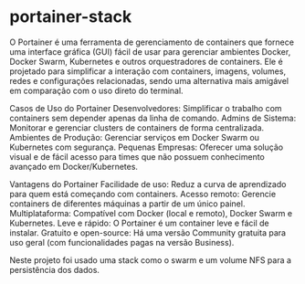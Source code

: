 # portainer-stack

O Portainer é uma ferramenta de gerenciamento de containers que fornece uma interface gráfica (GUI) fácil de usar para gerenciar ambientes Docker, Docker Swarm, Kubernetes e outros orquestradores de containers. Ele é projetado para simplificar a interação com containers, imagens, volumes, redes e configurações relacionadas, sendo uma alternativa mais amigável em comparação com o uso direto do terminal.

Casos de Uso do Portainer
Desenvolvedores: Simplificar o trabalho com containers sem depender apenas da linha de comando.
Admins de Sistema: Monitorar e gerenciar clusters de containers de forma centralizada.
Ambientes de Produção: Gerenciar serviços em Docker Swarm ou Kubernetes com segurança.
Pequenas Empresas: Oferecer uma solução visual e de fácil acesso para times que não possuem conhecimento avançado em Docker/Kubernetes.

Vantagens do Portainer
Facilidade de uso: Reduz a curva de aprendizado para quem está começando com containers.
Acesso remoto: Gerencie containers de diferentes máquinas a partir de um único painel.
Multiplataforma: Compatível com Docker (local e remoto), Docker Swarm e Kubernetes.
Leve e rápido: O Portainer é um container leve e fácil de instalar.
Gratuito e open-source: Há uma versão Community gratuita para uso geral (com funcionalidades pagas na versão Business).

Neste projeto foi usado uma stack como o swarm e um volume NFS para a persistência dos dados.
